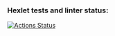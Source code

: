 ### Hexlet tests and linter status:
[![Actions Status](https://github.com/NONstop5/php-project-lvl1/workflows/hexlet-check/badge.svg)](https://github.com/NONstop5/php-project-lvl1/actions)